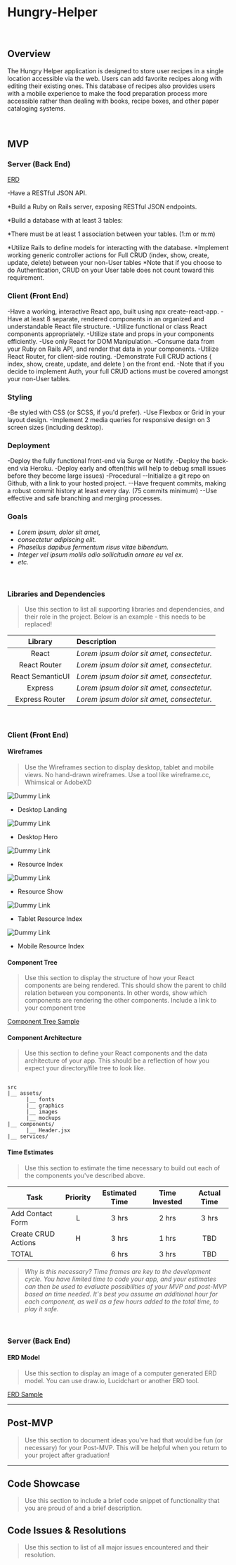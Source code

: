 # Hungry-Helper


<br>

## Overview

The Hungry Helper application is designed to store user recipes in a single location accessible via the web.  Users can add favorite recipes along with editing their existing ones.  This database of recipes also provides users with a mobile experience to make the food preparation process more accessible rather than dealing with books, recipe boxes, and other paper cataloging systems.

<br>

## MVP

### Server (Back End)

[ERD](https://app.diagrams.net/#G1DxRbBaogC2GKdNGca_rTGVlzc2WwzJ62)

 -Have a RESTful JSON API.

*Build a Ruby on Rails server, exposing RESTful JSON endpoints.

*Build a database with at least 3 tables:

*There must be at least 1 association between your tables. (1:m or m:m)

*Utilize Rails to define models for interacting with the database.
*Implement working generic controller actions for Full CRUD (index, show, create, update, delete) between your non-User tables
*Note that if you choose to do Authentication, CRUD on your User table does not count toward this requirement.

### Client (Front End)
-Have a working, interactive React app, built using npx create-react-app.
-Have at least 8 separate, rendered components in an organized and understandable React file structure.
-Utilize functional or class React components appropriately.
-Utilize state and props in your components efficiently.
-Use only React for DOM Manipulation.
-Consume data from your Ruby on Rails API, and render that data in your components.
-Utilize React Router, for client-side routing.
-Demonstrate Full CRUD actions ( index, show, create, update, and delete ) on the front end.
-Note that if you decide to implement Auth, your full CRUD actions must be covered amongst your non-User tables.

### Styling
-Be styled with CSS (or SCSS, if you'd prefer).
-Use Flexbox or Grid in your layout design.
-Implement 2 media queries for responsive design on 3 screen sizes (including desktop).

### Deployment
-Deploy the fully functional front-end via Surge or Netlify.
-Deploy the back-end via Heroku.
-Deploy early and often(this will help to debug small issues before they become large issues)
-Procedural
--Initialize a git repo on Github, with a link to your hosted project.
--Have frequent commits, making a robust commit history at least every day. (75 commits minimum)
--Use effective and safe branching and merging processes.
<br>

### Goals

- _Lorem ipsum, dolor sit amet,_
- _consectetur adipiscing elit._
- _Phasellus dapibus fermentum risus vitae bibendum._
- _Integer vel ipsum mollis odio sollicitudin ornare eu vel ex._
- _etc._

<br>

### Libraries and Dependencies

> Use this section to list all supporting libraries and dependencies, and their role in the project. Below is an example - this needs to be replaced!

|     Library      | Description                                |
| :--------------: | :----------------------------------------- |
|      React       | _Lorem ipsum dolor sit amet, consectetur._ |
|   React Router   | _Lorem ipsum dolor sit amet, consectetur._ |
| React SemanticUI | _Lorem ipsum dolor sit amet, consectetur._ |
|     Express      | _Lorem ipsum dolor sit amet, consectetur._ |
|  Express Router  | _Lorem ipsum dolor sit amet, consectetur._ |

<br>

### Client (Front End)

#### Wireframes

> Use the Wireframes section to display desktop, tablet and mobile views. No hand-drawn wireframes. Use a tool like wireframe.cc, Whimsical or AdobeXD

![Dummy Link](url)

- Desktop Landing

![Dummy Link](url)

- Desktop Hero

![Dummy Link](url)

- Resource Index

![Dummy Link](url)

- Resource Show

![Dummy Link](url)

- Tablet Resource Index

![Dummy Link](url)

- Mobile Resource Index

#### Component Tree

> Use this section to display the structure of how your React components are being rendered. This should show the parent to child relation between you components. In other words, show which components are rendering the other components. Include a link to your component tree

[Component Tree Sample](https://gist.git.generalassemb.ly/davidtwhitlatch/414107e2560ae0bb65e233570f2fe056#file-component-tree-png)

#### Component Architecture

> Use this section to define your React components and the data architecture of your app. This should be a reflection of how you expect your directory/file tree to look like. 

``` structure

src
|__ assets/
      |__ fonts
      |__ graphics
      |__ images
      |__ mockups
|__ components/
      |__ Header.jsx
|__ services/

```

#### Time Estimates

> Use this section to estimate the time necessary to build out each of the components you've described above.

| Task                | Priority | Estimated Time | Time Invested | Actual Time |
| ------------------- | :------: | :------------: | :-----------: | :---------: |
| Add Contact Form    |    L     |     3 hrs      |     2 hrs     |    3 hrs    |
| Create CRUD Actions |    H     |     3 hrs      |     1 hrs     |     TBD     |
| TOTAL               |          |     6 hrs      |     3 hrs     |     TBD     |

> _Why is this necessary? Time frames are key to the development cycle. You have limited time to code your app, and your estimates can then be used to evaluate possibilities of your MVP and post-MVP based on time needed. It's best you assume an additional hour for each component, as well as a few hours added to the total time, to play it safe._

<br>

### Server (Back End)

#### ERD Model

> Use this section to display an image of a computer generated ERD model. You can use draw.io, Lucidchart or another ERD tool.

[ERD Sample](https://drive.google.com/file/d/1kLyQTZqfcA4jjKWQexfEkG2UspyclK8Q/view)
<br>

***

## Post-MVP

> Use this section to document ideas you've had that would be fun (or necessary) for your Post-MVP. This will be helpful when you return to your project after graduation!

***

## Code Showcase

> Use this section to include a brief code snippet of functionality that you are proud of and a brief description.

## Code Issues & Resolutions

> Use this section to list of all major issues encountered and their resolution.
